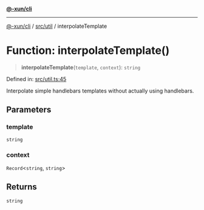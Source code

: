 [**@-xun/cli**](../../../README.md)

***

[@-xun/cli](../../../README.md) / [src/util](../README.md) / interpolateTemplate

# Function: interpolateTemplate()

> **interpolateTemplate**(`template`, `context`): `string`

Defined in: [src/util.ts:45](https://github.com/Xunnamius/cli-utils/blob/c2bd84444676e846413a4f1d49cbf19f837df182/src/util.ts#L45)

Interpolate simple handlebars templates without actually using handlebars.

## Parameters

### template

`string`

### context

`Record`\<`string`, `string`\>

## Returns

`string`
